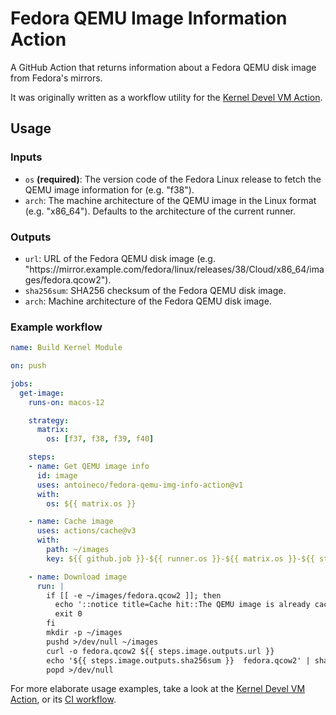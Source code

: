 # Fedora QEMU Image Information Action

A GitHub Action that returns information about a Fedora QEMU disk image from
Fedora's mirrors.

It was originally written as a workflow utility for the [Kernel Devel VM
Action][kdev].

## Usage

### Inputs

- `os` **(required)**: The version code of the Fedora Linux release to fetch
  the QEMU image information for (e.g. "f38").
- `arch`: The machine architecture of the QEMU image in the Linux format (e.g.
  "x86_64"). Defaults to the architecture of the current runner.

### Outputs

- `url`: URL of the Fedora QEMU disk image (e.g.
  "https://<area>mirror.example.com/fedora/linux/releases/38/Cloud/x86_64/images/fedora.qcow2").
- `sha256sum`: SHA256 checksum of the Fedora QEMU disk image.
- `arch`: Machine architecture of the Fedora QEMU disk image.

### Example workflow

```yaml
name: Build Kernel Module

on: push

jobs:
  get-image:
    runs-on: macos-12

    strategy:
      matrix:
        os: [f37, f38, f39, f40]

    steps:
    - name: Get QEMU image info
      id: image
      uses: antoineco/fedora-qemu-img-info-action@v1
      with:
        os: ${{ matrix.os }}

    - name: Cache image
      uses: actions/cache@v3
      with:
        path: ~/images
        key: ${{ github.job }}-${{ runner.os }}-${{ matrix.os }}-${{ steps.image.outputs.sha256sum }}

    - name: Download image
      run: |
        if [[ -e ~/images/fedora.qcow2 ]]; then
          echo '::notice title=Cache hit::The QEMU image is already cached'
          exit 0
        fi
        mkdir -p ~/images
        pushd >/dev/null ~/images
        curl -o fedora.qcow2 ${{ steps.image.outputs.url }}
        echo '${{ steps.image.outputs.sha256sum }}  fedora.qcow2' | sha256sum -c -
        popd >/dev/null
```

For more elaborate usage examples, take a look at the [Kernel Devel VM
Action][kdev-action], or its [CI workflow][kdev-ci].

[kdev]: https://github.com/antoineco/kernel-devel-vm-action
[kdev-action]: https://github.com/antoineco/kernel-devel-vm-action/blob/main/action.yml
[kdev-ci]: https://github.com/antoineco/kernel-devel-vm-action/blob/main/.github/workflows/ci.yaml
[ci]: .github/workflows/ci.yaml
